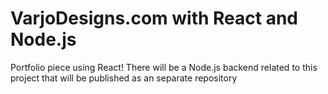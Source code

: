 # VarjoDesigns.com with React and Node.js 

Portfolio piece using React!  There will be a Node.js backend related to this project that will be published as an separate repository

